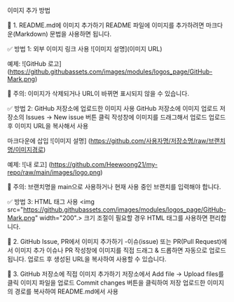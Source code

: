 이미지 추가 방법

📌 1. README.md에 이미지 추가하기
README 파일에 이미지를 추가하려면 마크다운(Markdown) 문법을 사용하면 됩니다.

✅ 방법 1: 외부 이미지 링크 사용
![이미지 설명](이미지 URL)

예제:
![GitHub 로고] (https://github.githubassets.com/images/modules/logos_page/GitHub-Mark.png)

📌 주의:
이미지가 삭제되거나 URL이 바뀌면 표시되지 않을 수 있습니다.

✅ 방법 2: GitHub 저장소에 업로드한 이미지 사용
GitHub 저장소에 이미지 업로드
저장소의 Issues → New issue 버튼 클릭
작성창에 이미지를 드래그해서 업로드
업로드 후 이미지 URL을 복사해서 사용

마크다운에 삽입
![이미지 설명] (https://github.com/사용자명/저장소명/raw/브랜치명/이미지경로)

예제:
![내 로고] (https://github.com/Heewoong21/my-repo/raw/main/images/logo.png)

📌 주의:
브랜치명을 main으로 사용하거나 현재 사용 중인 브랜치를 입력해야 합니다.

✅ 방법 3: HTML 태그 사용
<img src="https://github.githubassets.com/images/modules/logos_page/GitHub-Mark.png" width="200".>
크기 조절이 필요할 경우 HTML 태그를 사용하면 편리합니다.

📌 2. GitHub Issue, PR에서 이미지 추가하기
-이슈(issue) 또는 PR(Pull Request)에서 이미지 추가
이슈나 PR 작성창에 이미지를 직접 드래그 & 드롭하면 자동으로 업로드됩니다.
업로드 후 생성된 URL을 복사하여 사용할 수 있습니다.

📌 3. GitHub 저장소에 직접 이미지 추가하기
저장소에서 Add file → Upload files를 클릭
이미지 파일을 업로드
Commit changes 버튼을 클릭하여 저장
업로드한 이미지의 경로를 복사하여 README.md에서 사용

